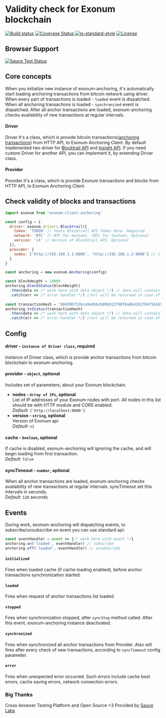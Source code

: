 # Validity check for Exonum blockchain
[![Build status][travis-image]][travis-url]
[![Coverage Status][coveralls-image]][coveralls-url]
[![js-standard-style][codestyle-image]][codestyle-url]
[![License][license-image]][license-url]

[sause-image]: https://saucelabs.com/browser-matrix/Exonum.svg
[sause-url]: https://saucelabs.com/u/Exonum
[travis-image]: https://img.shields.io/travis/qvantor/exonum-anchoring/master.svg
[travis-url]: https://travis-ci.org/qvantor/exonum-anchoring
[coveralls-image]: https://coveralls.io/repos/github/qvantor/exonum-anchoring/badge.svg?branch=master
[coveralls-url]: https://coveralls.io/github/qvantor/exonum-anchoring?branch=master
[codestyle-image]: https://img.shields.io/badge/code%20style-standard-brightgreen.svg
[codestyle-url]: http://standardjs.com
[license-image]: https://img.shields.io/github/license/exonum/exonum-client.svg?style=flat-square
[license-url]: https://opensource.org/licenses/Apache-2.0

## Browser Support
[![Sauce Test Status][sause-image]][sause-url]


## Core concepts
When you initialize new instance of exonum-anchoring, it's automatically start loading anchoring transactions from bitcoin network using driver. When every part of transactions is loaded - `loaded` event is dispatched. When all anchoring transactions is loaded - `synchronized` event is dispatched. After all anchor transactions are loaded, exonum-anchoring checks availability of new transactions at regular intervals.
#### Driver
Driver it's a class, which is provide bitcoin transactions([anchoring transactions](https://exonum.com/doc/advanced/bitcoin-anchoring/)) from HTTP API, to Exonum Anchoring Client. By default implemented two driver for [Blocktrail API](https://blocktrail.com) and [Insight API](https://github.com/bitpay/insight-api). If you need custom Driver for another API, you can implement it, by extending Driver class.
#### Provider
Provider it's a class, which is provide Exonum transactions and blocks from HTTP API, to Exonum Anchoring Client.

## Check validity of blocks and transactions
```js
import exonum from 'exonum-client-anchoring'

const config = {
  driver: exonum.drivers.Blocktrail({
    token: 'TOKEN' // Yours Blocktrail API Token here. Required
    network: 'BTC' // BTC for mainnet, tBTC for testnet. Optional
    version: 'v1' // Version of Blocktrail API. Optional
  }),
  provider: {
    nodes: ['http://192.168.1.1:8000', 'http://192.168.1.2:8000'] // list of IP addresses of Exonum nodes
  }
}

const anchoring = new exonum.Anchoring(config)

const blockHeight = 10000
anchoring.blockStatus(blockHeight)
  .then(data => /* work here with data object */) // data will contain status of block and proof
  .catch(err => /* error handler */) //err will be returned in case of network or unexpected errors
  
const transactionHash = 'b0459b712bca9a95bcb09b922f90f8a8bd28270475b169b7bcc281270ab38338'
anchoring.txStatus(transactionHash)
  .then(data => /* work here with data object */) // data will contain status of transaction and proof
  .catch(err => /* error handler */) //err will be returned in case of network or unexpected errors

```
## Config
#### driver - `instance of Driver class`, required
Instance of Driver class, which is provide anchor transactions from bitcoin blockchain to exonum-anchoring.
#### provider - `object`, optional
Includes set of parameters, about your Exonum blockchain.
* **nodes - `Array of IPs`, optional**  
List of IP addresses of your Exonum nodes with port. All nodes in this list should be with HTTP module and CORS enabled.  
*Default:* `['http://localhost:8000']`
* **version - `string`, optional**  
Version of Exonum api  
*Default:* `v1`
#### cache - `boolean`, optional
If cache is disabled, exonum-anchoring will ignoring the cache, and will begin loading from first transaction.  
*Default:* `false`
#### syncTimeout - `number`, optional
When all anchor transactions are loaded, exonum-anchoring checks availability of new transactions at regular intervals. syncTimeout set this intervals in seconds.  
*Default:* `120` seconds

## Events
During work, exonum-anchoring will dispatching events, to subscribe/unsubscribe on event you can use standard api:
```js
const eventHandler = event => {/* work here with event */}
anchoring.on('loaded', eventHandler) // subscribe
anchoring.off('loaded', eventHandler) // unsubscribe
```
#### `initialized`
Fires when loaded cache (if cache loading enabled), before anchor transactions synchronization started.

#### `loaded`
Fires when request of anchor transactions list loaded.

#### `stopped`
Fires when synchronization stopped, after `syncStop` method called. After this event, exonum-anchoring instance deactivated.

#### `synchronized`
Fires when synchronized all anchor transactions from Provider. Also will fires after every check of new transactions, according to `syncTimeout` config parameter.

#### `error`
Fires when unexpected error occurred. Such errors include cache boot errors, cache saving errors, network connection errors.

### Big Thanks

Cross-browser Testing Platform and Open Source <3 Provided by [Sauce Labs][homepage]

[homepage]: https://saucelabs.com

